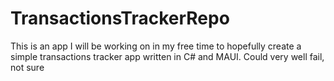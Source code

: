 # TransactionsTrackerRepo
This is an app I will be working on in my free time to hopefully create a simple transactions tracker app written in C# and MAUI. Could very well fail, not sure
